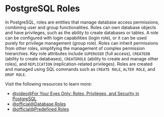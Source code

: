 # PostgreSQL Roles

In PostgreSQL, roles are entities that manage database access permissions, combining user and group functionalities. Roles can own database objects and have privileges, such as the ability to create databases or tables. A role can be configured with login capabilities (login role), or it can be used purely for privilege management (group role). Roles can inherit permissions from other roles, simplifying the management of complex permission hierarchies. Key role attributes include `SUPERUSER` (full access), `CREATEDB` (ability to create databases), `CREATEROLE` (ability to create and manage other roles), and `REPLICATION` (replication-related privileges). Roles are created and managed using SQL commands such as `CREATE ROLE`, `ALTER ROLE`, and `DROP ROLE`.

Visit the following resources to learn more:

- [@video@For Your Eyes Only: Roles, Privileges, and Security in PostgreSQL](https://www.youtube.com/watch?v=mtPM3iZFE04)
- [@official@Database Roles](https://www.postgresql.org/docs/current/user-manag.html)
- [@official@Predefined Roles](https://www.postgresql.org/docs/current/predefined-roles.html)